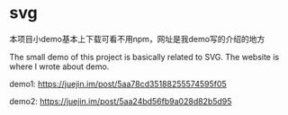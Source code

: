 # svg
本项目小demo基本上下载可看不用npm，网址是我demo写的介绍的地方

The small demo of this project is basically related to SVG. The website is where I wrote about demo.

demo1: https://juejin.im/post/5aa78cd35188255574595f05

demo2: https://juejin.im/post/5aa24bd56fb9a028d82b5d95
